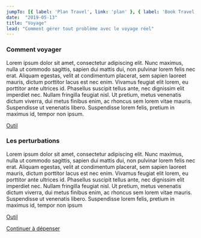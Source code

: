 ```yaml
---
jumpTo: [{ label: 'Plan Travel', link: 'plan' }, { label: 'Book Travel', link: 'book' }, { label: 'During Travel', link: 'travel' }, { label: 'Expense Travel', link: 'expense' }]
date:  "2019-05-13"
title: "Voyage"
lead: "Comment gérer tout problème avec le voyage réel"
---
```


<article class="content-left col-xs-12 col-sm-12 col-md-12">

<div class="card px-4 pt-4 my-4 bg-light">
    <div class="row">
        <div class="col-sm-8">

### Comment voyager

Lorem ipsum dolor sit amet, consectetur adipiscing elit. Nunc maximus, nulla ut commodo sagittis, sapien dui mattis dui, non pulvinar lorem felis nec erat. Aliquam egestas, velit at condimentum placerat, sem sapien laoreet mauris, dictum porttitor lacus est nec enim. Vivamus feugiat elit lorem, eu porttitor ante ultrices id. Phasellus suscipit tellus ante, nec dignissim elit imperdiet nec. Nullam fringilla feugiat nisl. Ut pretium, metus venenatis dictum viverra, dui metus finibus enim, ac rhoncus sem lorem vitae mauris. Suspendisse ut venenatis libero. Suspendisse lorem felis, pretium in maximus id, tempor non ipsum.
        </div>
        <div class="col-sm-4">
            <p class="text-center"><a href="/fr/book"  class="btn btn-primary my-4 px-4" target="_blank">Outil</a></p>
        </div>
    </div>
</div>


<div class="card p-4 my-4 bg-light">
    <div class="row">
        <div class="col-sm-8">

### Les perturbations
Lorem ipsum dolor sit amet, consectetur adipiscing elit. Nunc maximus, nulla ut commodo sagittis, sapien dui mattis dui, non pulvinar lorem felis nec erat. Aliquam egestas, velit at condimentum placerat, sem sapien laoreet mauris, dictum porttitor lacus est nec enim. Vivamus feugiat elit lorem, eu porttitor ante ultrices id. Phasellus suscipit tellus ante, nec dignissim elit imperdiet nec. Nullam fringilla feugiat nisl. Ut pretium, metus venenatis dictum viverra, dui metus finibus enim, ac rhoncus sem lorem vitae mauris. Suspendisse ut venenatis libero. Suspendisse lorem felis, pretium in maximus id, tempor non ipsum
        </div>
        <div class="col-sm-4">
            <p class="text-center">
                <a href="/fr/tripestimator"  class="btn btn-primary my-4 px-4" target="_blank">Outil</a>
            </p>
        </div>
    </div>
</div>

<p class="text-center">
    <a href="/fr/expense" class="btn btn-outline-primary my-4 px-4">Continuer à dépenser</a>
</p>

</article>